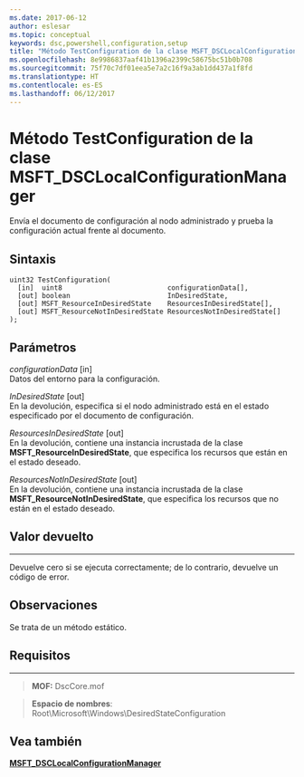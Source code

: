 ```yaml
---
ms.date: 2017-06-12
author: eslesar
ms.topic: conceptual
keywords: dsc,powershell,configuration,setup
title: "Método TestConfiguration de la clase MSFT_DSCLocalConfigurationManager"
ms.openlocfilehash: 8e9986837aaf41b1396a2399c58675bc51b0b708
ms.sourcegitcommit: 75f70c7df01eea5e7a2c16f9a3ab1dd437a1f8fd
ms.translationtype: HT
ms.contentlocale: es-ES
ms.lasthandoff: 06/12/2017
---
```

# <a name="testconfiguration-method-of-the-msftdsclocalconfigurationmanager-class"></a>Método TestConfiguration de la clase MSFT_DSCLocalConfigurationManager

Envía el documento de configuración al nodo administrado y prueba la configuración actual frente al documento.

<a name="syntax"></a>Sintaxis
------

```mof
uint32 TestConfiguration(
  [in]  uint8                          configurationData[],
  [out] boolean                        InDesiredState,
  [out] MSFT_ResourceInDesiredState    ResourcesInDesiredState[],
  [out] MSFT_ResourceNotInDesiredState ResourcesNotInDesiredState[]
);
```

<a name="parameters"></a>Parámetros
----------

*configurationData* \[in\]  
Datos del entorno para la configuración.

*InDesiredState* \[out\]  
En la devolución, especifica si el nodo administrado está en el estado especificado por el documento de configuración.

*ResourcesInDesiredState* \[out\]  
En la devolución, contiene una instancia incrustada de la clase **MSFT_ResourceInDesiredState**, que especifica los recursos que están en el estado deseado.

*ResourcesNotInDesiredState* \[out\]  
En la devolución, contiene una instancia incrustada de la clase **MSFT_ResourceNotInDesiredState**, que especifica los recursos que no están en el estado deseado.

## <a name="return-value"></a>Valor devuelto
------------

Devuelve cero si se ejecuta correctamente; de lo contrario, devuelve un código de error.

## <a name="remarks"></a>Observaciones

Se trata de un método estático.

## <a name="requirements"></a>Requisitos
------------
>**MOF:** DscCore.mof

>**Espacio de nombres**: Root\Microsoft\Windows\DesiredStateConfiguration


## <a name="see-also"></a>Vea también


[**MSFT_DSCLocalConfigurationManager**](msft-dsclocalconfigurationmanager.md)


 

 



